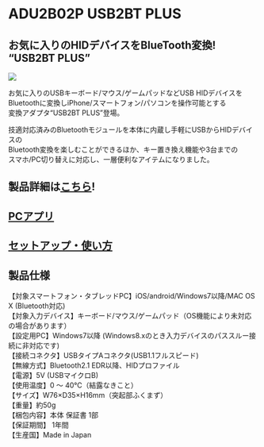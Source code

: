 # ADU2B02P USB2BT PLUS

## お気に入りのHIDデバイスをBlueTooth変換! “USB2BT PLUS”

![](https://bit-trade-one.co.jp/wp/wp-content/uploads/2018/06/2018-06-07_20-17-09.png)  

お気に入りのUSBキーボード/マウス/ゲームパッドなどUSB HIDデバイスを  
Bluetoothに変換しiPhone/スマートフォン/パソコンを操作可能とする  
変換アダプタ“USB2BT PLUS”登場。  

技適対応済みのBluetoothモジュールを本体に内蔵し手軽にUSBからHIDデバイスの  
Bluetooth変換を楽しむことができるほか、キー置き換え機能や3台までの  
スマホ/PC切り替えに対応し、一層便利なアイテムになりました。  

## 製品詳細は[こちら](https://bit-trade-one.co.jp/product/module/usb2btp/)!

## [PCアプリ](http://sohta02.web.fc2.com/usb2btp4_release_j.html)

## [セットアップ・使い方](http://sohta02.web.fc2.com/usb2btp1_setup_j.html)

## 製品仕様

【対象スマートフォン・タブレッドPC】iOS/android/Windows7以降/MAC OS X (Bluetooth対応)  
【対象入力デバイス】キーボード/マウス/ゲームパッド（OS機能により未対応の場合があります）  
【設定用PC】Windows7以降 (Windows8.xのとき入力デバイスのパススルー接続に非対応です)  
【接続コネクタ】USBタイプAコネクタ(USB1.1フルスピード)  
【無線方式】Bluetooth2.1 EDR以降、HIDプロファイル  
【電源】5V (USBマイクロB)  
【使用温度】0 ～ 40℃（結露なきこと）  
【サイズ】W76×D35×H16mm（突起部ふくまず）  
【重量】約50g  
【梱包内容】本体  保証書 1部  
【保証期間】 1年間  
【生産国】Made in Japan  